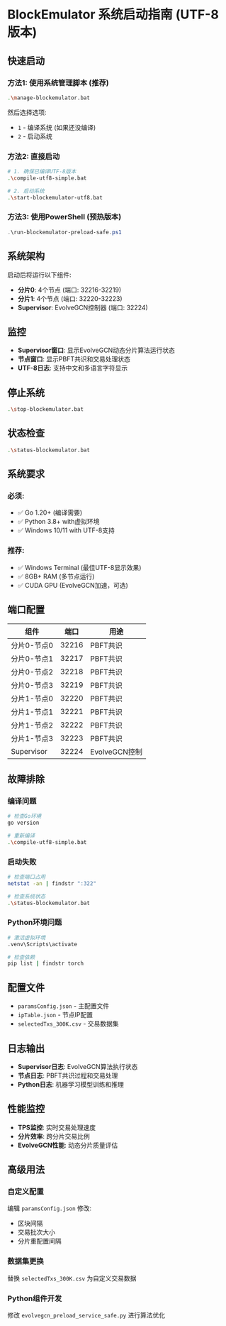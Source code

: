 # BlockEmulator 系统启动指南 (UTF-8版本)

## 快速启动

### 方法1: 使用系统管理脚本 (推荐)
```bash
.\manage-blockemulator.bat
```
然后选择选项:
- `1` - 编译系统 (如果还没编译)
- `2` - 启动系统

### 方法2: 直接启动
```bash
# 1. 确保已编译UTF-8版本
.\compile-utf8-simple.bat

# 2. 启动系统
.\start-blockemulator-utf8.bat
```

### 方法3: 使用PowerShell (预热版本)
```powershell
.\run-blockemulator-preload-safe.ps1
```

## 系统架构

启动后将运行以下组件:
- **分片0**: 4个节点 (端口: 32216-32219)
- **分片1**: 4个节点 (端口: 32220-32223) 
- **Supervisor**: EvolveGCN控制器 (端口: 32224)

## 监控

- **Supervisor窗口**: 显示EvolveGCN动态分片算法运行状态
- **节点窗口**: 显示PBFT共识和交易处理状态
- **UTF-8日志**: 支持中文和多语言字符显示

## 停止系统

```bash
.\stop-blockemulator.bat
```

## 状态检查

```bash
.\status-blockemulator.bat
```

## 系统要求

### 必须:
- ✅ Go 1.20+ (编译需要)
- ✅ Python 3.8+ with虚拟环境
- ✅ Windows 10/11 with UTF-8支持

### 推荐:
- ✅ Windows Terminal (最佳UTF-8显示效果)
- ✅ 8GB+ RAM (多节点运行)
- ✅ CUDA GPU (EvolveGCN加速，可选)

## 端口配置

| 组件 | 端口 | 用途 |
|------|------|------|
| 分片0-节点0 | 32216 | PBFT共识 |
| 分片0-节点1 | 32217 | PBFT共识 |
| 分片0-节点2 | 32218 | PBFT共识 |
| 分片0-节点3 | 32219 | PBFT共识 |
| 分片1-节点0 | 32220 | PBFT共识 |
| 分片1-节点1 | 32221 | PBFT共识 |
| 分片1-节点2 | 32222 | PBFT共识 |
| 分片1-节点3 | 32223 | PBFT共识 |
| Supervisor | 32224 | EvolveGCN控制 |

## 故障排除

### 编译问题
```bash
# 检查Go环境
go version

# 重新编译
.\compile-utf8-simple.bat
```

### 启动失败
```bash
# 检查端口占用
netstat -an | findstr ":322"

# 检查系统状态
.\status-blockemulator.bat
```

### Python环境问题
```bash
# 激活虚拟环境
.venv\Scripts\activate

# 检查依赖
pip list | findstr torch
```

## 配置文件

- `paramsConfig.json` - 主配置文件
- `ipTable.json` - 节点IP配置
- `selectedTxs_300K.csv` - 交易数据集

## 日志输出

- **Supervisor日志**: EvolveGCN算法执行状态
- **节点日志**: PBFT共识过程和交易处理
- **Python日志**: 机器学习模型训练和推理

## 性能监控

- **TPS监控**: 实时交易处理速度
- **分片效率**: 跨分片交易比例
- **EvolveGCN性能**: 动态分片质量评估

## 高级用法

### 自定义配置
编辑 `paramsConfig.json` 修改:
- 区块间隔
- 交易批次大小
- 分片重配置间隔

### 数据集更换
替换 `selectedTxs_300K.csv` 为自定义交易数据

### Python组件开发
修改 `evolvegcn_preload_service_safe.py` 进行算法优化
